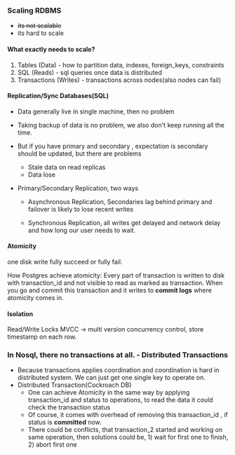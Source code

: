 ### Scaling RDBMS

- <del>its not scalable</del>
- its hard to scale

#### What exactly needs to scale?

1) Tables (Data) - how to partition data, indexes, foreign_keys, constraints
2) SQL (Reads) - sql queries once data is distributed
3) Transactions (Writes) - transactions across nodes(also nodes can fail)

#### Replication/Sync Databases(SQL)

- Data generally live in single machine, then no problem
- Taking backup of data is no problem, we also don't keep running all the time.
- But if you have primary and secondary , expectation is secondary should be updated, but there are problems

  - Stale data on read replicas
  - Data lose
  
- Primary/Secondary Replication, two ways

    - Asynchronous Replication, Secondaries lag behind primary and failover is likely to lose recent writes
       
    - Synchronous Replication, all writes get delayed and network delay and how long our user needs to wait.
    
#### Atomicity
one disk write fully succeed or fully fail.
 
How Postgres achieve atomicity: Every part of transaction is written to disk with transaction_id and not visible to read as marked as transaction. When you go and commit this transaction and it writes to **commit logs** where atomicity comes in.

#### Isolation
Read/Write Locks
MVCC -> multi version concurrency control, store timestamp on each row.   


### In Nosql, there no transactions at all. - Distributed Transactions
- Because transactions applies coordination and coordination is hard in distributed system. We can just get one single key to operate on.
- Distributed Transaction(Cockroach DB)
  - One can achieve Atomicity in the same way by applying transaction_id and status to operations, to read the data it could check the transaction status
  - Of course, it comes with overhead of removing this transaction_id , if status is **committed** now.
  - There could be conflicts, that transaction_2 started and working on same operation, then solutions could be, 1) wait for first one to finish, 2) abort first one



